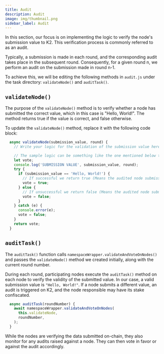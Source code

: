 ```yaml
---
title: Audit
description: Audit
image: img/thumbnail.png
sidebar_label: Audit
---
```


In this section, our focus is on implementing the logic to verify the node's submission value to K2. This verification process is commonly referred to as an audit.

Typically, a submission is made in each round, and the corresponding audit takes place in the subsequent round. Consequently, for a given round n, we perform an audit on the submission made in round n-1.

To achieve this, we will be editing the following methods in `audit.js` under the task directory: `validateNode()` and `auditTask()`.

## `validateNode()`

The purpose of the `validateNode()` method is to verify whether a node has submitted the correct value, which in this case is "Hello, World!". The method returns true if the value is correct, and false otherwise.

To update the `validateNode()` method, replace it with the following code block:

```js
  async validateNode(submission_value, round) {
    // Write your logic for the validation of the submission value here and return a boolean value in response

    // The sample logic can be something like the one mentioned below to validate the submission
    let vote;
    console.log('SUBMISSION VALUE', submission_value, round);
    try {
      if (submission_value == 'Hello, World!') {
        // If successful we return true (Means the audited node submission is correct)
        vote = true;
      } else {
        // If unsuccessful we return false (Means the audited node submission is incorrect)
        vote = false;
      }
    } catch (e) {
      console.error(e);
      vote = false;
    }
    return vote;
  }

```

## `auditTask()`

The `auditTask()` function calls `namespaceWrapper.validateAndVoteOnNodes()` and passes the `validateNode()` method we created initially, along with the current round number.

During each round, participating nodes execute the `auditTask()` method on each node to verify the validity of the submitted value. In our case, a valid submission value is `"Hello, World!"`. If a node submits a different value, an audit is triggered on K2, and the node responsible may have its stake confiscated.

```js
  async auditTask(roundNumber) {
    await namespaceWrapper.validateAndVoteOnNodes(
      this.validateNode,
      roundNumber,
    );
  }
```

While the nodes are verifying the data submitted on-chain, they also monitor for any audits raised against a node. They can then vote in favor or against the audit accordingly.
